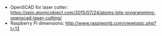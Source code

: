* OpenSCAD for laser cutter: https://spin.atomicobject.com/2015/07/24/atoms-bits-programming-openscad-laser-cutting/ 
* Raspberry Pi dimensions: http://www.raspiworld.com/viewtopic.php?t=13